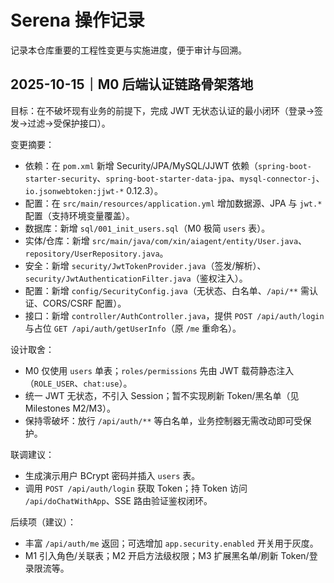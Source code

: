 # Serena 操作记录

记录本仓库重要的工程性变更与实施进度，便于审计与回溯。

## 2025-10-15｜M0 后端认证链路骨架落地

目标：在不破坏现有业务的前提下，完成 JWT 无状态认证的最小闭环（登录→签发→过滤→受保护接口）。

变更摘要：
- 依赖：在 `pom.xml` 新增 Security/JPA/MySQL/JJWT 依赖（`spring-boot-starter-security`、`spring-boot-starter-data-jpa`、`mysql-connector-j`、`io.jsonwebtoken:jjwt-*` 0.12.3）。
- 配置：在 `src/main/resources/application.yml` 增加数据源、JPA 与 `jwt.*` 配置（支持环境变量覆盖）。
- 数据库：新增 `sql/001_init_users.sql`（M0 极简 `users` 表）。
- 实体/仓库：新增 `src/main/java/com/xin/aiagent/entity/User.java`、`repository/UserRepository.java`。
- 安全：新增 `security/JwtTokenProvider.java`（签发/解析）、`security/JwtAuthenticationFilter.java`（鉴权注入）。
- 配置：新增 `config/SecurityConfig.java`（无状态、白名单、`/api/**` 需认证、CORS/CSRF 配置）。
- 接口：新增 `controller/AuthController.java`，提供 `POST /api/auth/login` 与占位 `GET /api/auth/getUserInfo`（原 `/me` 重命名）。

设计取舍：
- M0 仅使用 `users` 单表；`roles/permissions` 先由 JWT 载荷静态注入（`ROLE_USER`、`chat:use`）。
- 统一 JWT 无状态，不引入 Session；暂不实现刷新 Token/黑名单（见 Milestones M2/M3）。
- 保持零破坏：放行 `/api/auth/**` 等白名单，业务控制器无需改动即可受保护。

联调建议：
- 生成演示用户 BCrypt 密码并插入 `users` 表。
- 调用 `POST /api/auth/login` 获取 Token；持 Token 访问 `/api/doChatWithApp`、SSE 路由验证鉴权闭环。

后续项（建议）：
- 丰富 `/api/auth/me` 返回；可选增加 `app.security.enabled` 开关用于灰度。
- M1 引入角色/关联表；M2 开启方法级权限；M3 扩展黑名单/刷新 Token/登录限流等。
